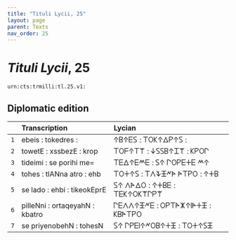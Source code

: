 ```yaml
---
title: "Tituli Lycii, 25"
layout: page
parent: Texts
nav_order: 25
---
```




# *Tituli Lycii*, 25




`urn:cts:trmilli:tl.25.v1:`

## Diplomatic edition

|  | Transcription | Lycian |
| :---: | :------ | :------ |
| `1` | ebeis : tokedres : | 𐊁𐊂𐊁𐊆𐊖 : 𐊗𐊒𐊋𐊁𐊅𐊕𐊁𐊖 : |
| `2` | towetE : xssbezE : krop | 𐊗𐊒𐊇𐊁𐊗𐊚 : 𐊜𐊖𐊖𐊂𐊁𐊈𐊚 : 𐊋𐊕𐊒𐊓 |
| `3` | tideimi : se porihi me= | 𐊗𐊆𐊅𐊁𐊆𐊎𐊆 : 𐊖𐊁 𐊓𐊒𐊕𐊆𐊛𐊆 𐊎𐊁 |
| `4` | tohes : tlANna atro : ehb | 𐊗𐊒𐊛𐊁𐊖 : 𐊗𐊍𐊙𐊑𐊏𐊀 𐊀𐊗𐊕𐊒 : 𐊁𐊛𐊂 |
| `5` | se lado : ehbi : tikeokEprE | 𐊖𐊁 𐊍𐊀𐊅𐊒 : 𐊁𐊛𐊂𐊆 : 𐊗𐊆𐊋𐊁𐊒𐊋𐊚𐊓𐊕𐊚 |
| `6` | pilleNni : ortaqeyahN : kbatro | 𐊓𐊆𐊍𐊍𐊁𐊑𐊏𐊆 : 𐊒𐊕𐊗𐊀𐊌𐊁𐊊𐊀𐊛𐊑 : 𐊋𐊂𐊀𐊗𐊕𐊒 |
| `7` | se priyenobehN : tohesN | 𐊖𐊁 𐊓𐊕𐊆𐊊𐊁𐊏𐊒𐊂𐊁𐊛𐊑 : 𐊗𐊒𐊛𐊁𐊖𐊑 |